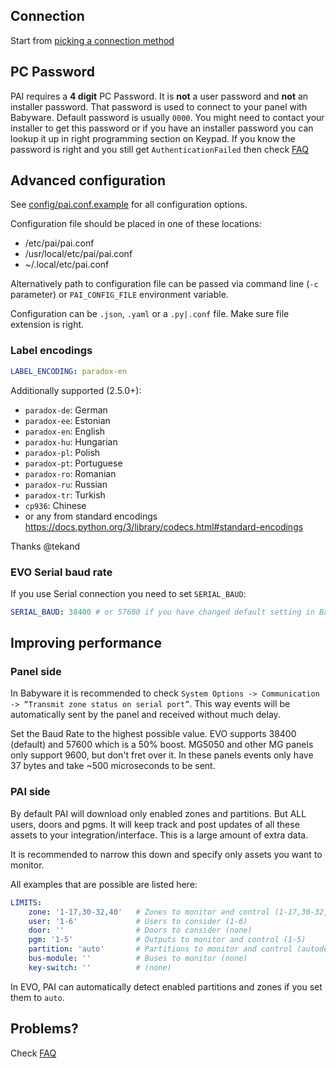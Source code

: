 ## Connection
Start from [picking a connection method](./Connection-methods)

## PC Password
PAI requires a **4 digit** PC Password. It is **not** a user password and **not** an installer password. That password is used to connect to your panel with Babyware. Default password is usually `0000`. You might need to contact your installer to get this password or if you have an installer password you can lookup it up in right programming section on Keypad. If you know the password is right and you still get `AuthenticationFailed` then check [FAQ](./FAQ#authentication-failed-wrong-password)

## Advanced configuration
See [config/pai.conf.example](https://raw.githubusercontent.com/ParadoxAlarmInterface/pai/master/config/pai.conf.example) for all configuration options.

Configuration file should be placed in one of these locations:
  - /etc/pai/pai.conf
  - /usr/local/etc/pai/pai.conf
  - ~/.local/etc/pai.conf

Alternatively path to configuration file can be passed via command line (`-c` parameter) or `PAI_CONFIG_FILE` environment variable.

Configuration can be `.json`, `.yaml` or a `.py|.conf` file. Make sure file extension is right.

### Label encodings
```yaml
LABEL_ENCODING: paradox-en
```

Additionally supported (2.5.0+):
* `paradox-de`: German
* `paradox-ee`: Estonian
* `paradox-en`: English
* `paradox-hu`: Hungarian
* `paradox-pl`: Polish
* `paradox-pt`: Portuguese
* `paradox-ro`: Romanian
* `paradox-ru`: Russian
* `paradox-tr`: Turkish
* `cp936`: Chinese
* or any from standard encodings https://docs.python.org/3/library/codecs.html#standard-encodings

Thanks @tekand

### EVO Serial baud rate
If you use Serial connection you need to set `SERIAL_BAUD`:
```yaml
SERIAL_BAUD: 38400 # or 57600 if you have changed default setting in Babyware
```

## Improving performance
### Panel side
In Babyware it is recommended to check `System Options -> Communication -> “Transmit zone status on serial port”`. This way events will be automatically sent by the panel and received without much delay.

Set the Baud Rate to the highest possible value. EVO supports 38400 (default) and 57600 which is a 50% boost. 
MG5050 and other MG panels only support 9600, but don't fret over it. In these panels events only have 37 bytes and take ~500 microseconds to be sent.

### PAI side
By default PAI will download only enabled zones and partitions. But ALL users, doors and pgms. It will keep track and post updates of all these assets to your integration/interface. This is a large amount of extra data.

It is recommended to narrow this down and specify only assets you want to monitor.

All examples that are possible are listed here:
```yaml
LIMITS:
    zone: '1-17,30-32,40'   # Zones to monitor and control (1-17,30-32,40)
    user: '1-6'             # Users to consider (1-6)
    door: ''                # Doors to consider (none)
    pgm: '1-5'              # Outputs to monitor and control (1-5)
    partition: 'auto'       # Partitions to monitor and control (autodetect)
    bus-module: ''          # Buses to monitor (none)
    key-switch: ''          # (none)
```

In EVO, PAI can automatically detect enabled partitions and zones if you set them to `auto`.

## Problems?
Check [FAQ](./FAQ)